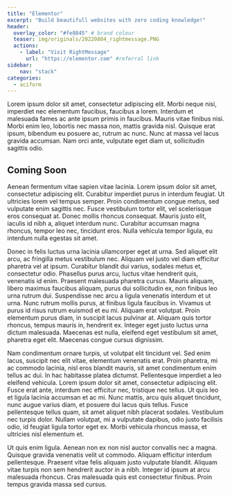 ```yaml
---
title: "Elementor"
excerpt: "Build beautifull websites with zero coding knowledge!"
header:
  overlay_color: "#fe8045" # brand colour
  teaser: img/originals/20220804_rightmessage.PNG
  actions:
    - label: "Visit RightMessage"
      url: "https://elementor.com" #referral link
sidebar:
    nav: "stack"
categories:
  - aciform
---
```


>
Lorem ipsum dolor sit amet, consectetur adipiscing elit. Morbi neque nisi, imperdiet nec elementum faucibus, faucibus a lorem. Interdum et malesuada fames ac ante ipsum primis in faucibus. Mauris vitae finibus nisi. Morbi enim leo, lobortis nec massa non, mattis gravida nisl. Quisque erat ipsum, bibendum eu posuere ac, rutrum ac nunc. Nunc at massa vel lacus gravida accumsan. Nam orci ante, vulputate eget diam ut, sollicitudin sagittis odio.

## Coming Soon

Aenean fermentum vitae sapien vitae lacinia. Lorem ipsum dolor sit amet, consectetur adipiscing elit. Curabitur imperdiet purus in interdum feugiat. Ut ultricies lorem vel tempus semper. Proin condimentum congue metus, sed vulputate enim sagittis nec. Fusce vestibulum tortor elit, vel scelerisque eros consequat at. Donec mollis rhoncus consequat. Mauris justo elit, iaculis id nibh a, aliquet interdum nunc. Curabitur accumsan magna rhoncus, tempor leo nec, tincidunt eros. Nulla vehicula tempor ligula, eu interdum nulla egestas sit amet.

Donec in felis luctus urna lacinia ullamcorper eget at urna. Sed aliquet elit arcu, ac fringilla metus vestibulum nec. Aliquam vel justo vel diam efficitur pharetra vel at ipsum. Curabitur blandit dui varius, sodales metus et, consectetur odio. Phasellus purus arcu, luctus vitae hendrerit quis, venenatis id enim. Praesent malesuada pharetra cursus. Mauris aliquam, libero maximus faucibus aliquam, purus dui sollicitudin ex, non finibus leo urna rutrum dui. Suspendisse nec arcu a ligula venenatis interdum et ut urna. Nunc rutrum mollis purus, at finibus ligula faucibus in. Vivamus ut purus id risus rutrum euismod et eu mi. Aliquam erat volutpat. Proin elementum purus diam, in suscipit lacus pulvinar at. Aliquam quis tortor rhoncus, tempus mauris in, hendrerit ex. Integer eget justo luctus urna dictum malesuada. Maecenas est nulla, eleifend eget vestibulum sit amet, pharetra eget elit. Maecenas congue cursus dignissim.

Nam condimentum ornare turpis, ut volutpat elit tincidunt vel. Sed enim lacus, suscipit nec elit vitae, elementum venenatis erat. Proin pharetra, mi ac commodo lacinia, nisl eros blandit mauris, sit amet condimentum enim tellus ac dui. In hac habitasse platea dictumst. Pellentesque imperdiet a leo eleifend vehicula. Lorem ipsum dolor sit amet, consectetur adipiscing elit. Fusce erat ante, interdum nec efficitur nec, tristique nec tellus. Ut quis leo et ligula lacinia accumsan et ac mi. Nunc mattis, arcu quis aliquet tincidunt, nunc augue varius diam, et posuere dui lacus quis tellus. Fusce pellentesque tellus quam, sit amet aliquet nibh placerat sodales. Vestibulum nec turpis dolor. Nullam volutpat, mi a vulputate dapibus, odio justo facilisis odio, id feugiat ligula tortor eget ex. Morbi vehicula rhoncus massa, et ultricies nisl elementum et.

Ut quis enim ligula. Aenean non ex non nisl auctor convallis nec a magna. Quisque gravida venenatis velit ut commodo. Aliquam efficitur interdum pellentesque. Praesent vitae felis aliquam justo vulputate blandit. Aliquam vitae turpis non sem hendrerit auctor in a nibh. Integer id ipsum at arcu malesuada rhoncus. Cras malesuada quis est consectetur finibus. Proin tempus gravida massa sed cursus.